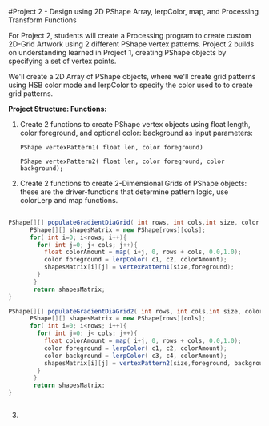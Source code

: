 #Project 2 - Design using 2D PShape Array, lerpColor, map, and Processing Transform Functions

For Project 2, students will create a Processing program to create custom 2D-Grid Artwork using 2 different PShape vertex patterns.  Project 2 builds on understanding learned in Project 1, creating PShape objects by specifying a set of vertex points.

We'll create a 2D Array of PShape objects, where we'll create grid patterns using HSB color mode and lerpColor to specify the color used to  to create grid patterns.

**Project Structure: Functions:**

1.  Create 2 functions to create PShape vertex objects using float length, color foreground, and optional color: background as input parameters:

    `PShape vertexPattern1( float len, color foreground)`
    
    `PShape vertexPattern2( float len, color foreground, color background);`
    
2.  Create 2 functions to create 2-Dimensional Grids of PShape objects: these are the driver-functions that determine pattern logic, use colorLerp and map functions.


```java
   
PShape[][] populateGradientDiaGrid( int rows, int cols,int size, color c1, color c2 ){
      PShape[][] shapesMatrix = new PShape[rows][cols];
      for( int i=0; i<rows; i++){
        for( int j=0; j< cols; j++){
          float colorAmount = map( i+j, 0, rows + cols, 0.0,1.0);
          color foreground = lerpColor( c1, c2, colorAmount);
          shapesMatrix[i][j] = vertexPattern1(size,foreground); 
        }
       }
       return shapesMatrix;
}

PShape[][] populateGradientDiaGrid2( int rows, int cols,int size, color c1, color c2, color c3, color c4 ){
      PShape[][] shapesMatrix = new PShape[rows][cols];
      for( int i=0; i<rows; i++){
        for( int j=0; j< cols; j++){
          float colorAmount = map( i+j, 0, rows + cols, 0.0,1.0);
          color foreground = lerpColor( c1, c2, colorAmount);
          color background = lerpColor( c3, c4, colorAmount);
          shapesMatrix[i][j] = vertexPattern2(size,foreground, background ); 
        }
       }
       return shapesMatrix;
}



```


3. 





